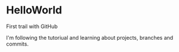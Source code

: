 # HelloWorld
First trail with GitHub

I'm following the tutoriual and learning about projects, branches and commits. 
